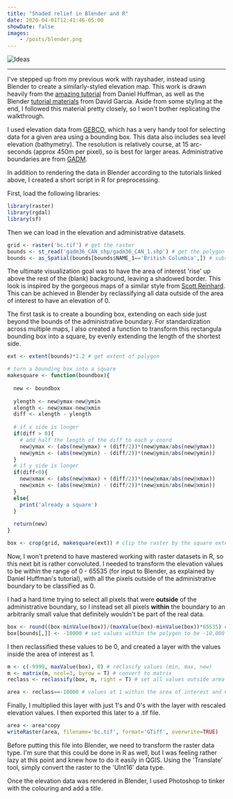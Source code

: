 ```yaml
---
title: "Shaded relief in Blender and R"
date: 2020-04-01T12:41:46-05:00
showDate: false
images:
    - /posts/blender.png
---
```


![Ideas](/posts/blender.png)

---

I've stepped up from my previous work with rayshader, instead using Blender to create a similarly-styled elevation map. This work is drawn heavily from the [amazing tutorial](https://somethingaboutmaps.wordpress.com/2017/11/16/creating-shaded-relief-in-blender/) from Daniel Huffman, as well as the Blender [tutorial materials](https://www.mapmakerdavid.com/) from David Garcia. Aside from some styling at the end, I followed this material pretty closely, so I won't bother replicating the walkthrough. 

I used elevation data from [GEBCO](https://www.gebco.net/data_and_products/gridded_bathymetry_data/#area), which has a very handy tool for selecting data for a given area using a bounding box. This data also includes sea level elevation (bathymetry). The resolution is relatively course, at 15 arc-seconds (approx 450m per pixel), so is best for larger areas. Administrative boundaries are from [GADM](https://gadm.org/data.html). 

In addition to rendering the data in Blender according to the tutorials linked above, I created a short script in R for preprocessing. 

First, load the following libraries:
```r
library(raster)
library(rgdal)
library(sf)
```

Then we can load in the elevation and administrative datasets. 

```r
grid <- raster('bc.tif') # get the raster
bounds <- st_read('gadm36_CAN_shp/gadm36_CAN_1.shp') # get the polygon
bounds <- as_Spatial(bounds[bounds$NAME_1=='British Columbia',]) # subset the polygon
```

The ultimate visualization goal was to have the area of interest 'rise' up above the rest of the (blank) background, leaving a shadowed border. This look is inspired by the gorgeous maps of a similar style from [Scott Reinhard](https://scottreinhardmaps.com/). This can be achieved in Blender by reclassifying all data outside of the area of interest to have an elevation of 0. 

The first task is to create a bounding box, extending on each side just beyond the bounds of the administrative boundary. For standardization across multiple maps, I also created a function to transform this rectangula bounding box into a square, by evenly extending the length of the shortest side.  
```r
ext <- extent(bounds)*1.2 # get extent of polygon

# turn a bounding box into a square 
makesquare <- function(boundbox){
  
  new <- boundbox
  
  ylength <- new@ymax-new@ymin
  xlength <- new@xmax-new@xmin
  diff <- xlength - ylength
  
  # if x side is longer
  if(diff > 0){
    # add half the length of the diff to each y coord
    new@ymax <- (abs(new@ymax) + (diff/2))*(new@ymax/abs(new@ymax))
    new@ymin <- (abs(new@ymin) - (diff/2))*(new@ymin/abs(new@ymin))
  }
  # if y side is longer 
  if(diff<0){
    new@xmax <- (abs(new@xmax) + (diff/2))*(new@xmax/abs(new@xmax))
    new@xmin <- (abs(new@xmin) - (diff/2))*(new@xmin/abs(new@xmin))
  }
  else{
    print('already a square')
  }
  
  return(new)
}

box <- crop(grid, makesquare(ext)) # clip the raster by the square extent
```

Now, I won't pretend to have mastered working with raster datasets in R, so this next bit is rather convoluted. I needed to transform the elevation values to be within the range of 0 - 65535 (for input to Blender, as explained by Daniel Huffman's tutorial), with all the pixels outside of the administrative boundary to be classified as 0. 

I had a hard time trying to select all pixels that were **outside** of the administrative boundary, so I instead set all pixels **within** the boundary to an arbitrarily small value that definitely wouldn't be part of the real data. 

```r
box <- round((box-minValue(box))/(maxValue(box)-minValue(box))*65535) # rescale and round to 0 - 65535 range 
box[bounds[,]] <- -10000 # set values within the polygon to be -10,000
```

I then reclassified these values to be 0, and created a layer with the values inside the area of interest as 1. 

```r
m <- c(-9999, maxValue(box), 0) # reclasify values (min, max, new)
m <- matrix(m, ncol=3, byrow = T) # convert to matrix
reclass <- reclassify(box, m, right = T) # set all values outside area of interest to be 0

area <- reclass==-10000 # values at 1 within the area of interest and 0 outside
```

Finally, I multiplied this layer with just 1's and 0's with the layer with rescaled elevation values. I then exported this later to a .tif file. 

```r
area <- area*copy
writeRaster(area, filename='bc.tif', format='GTiff', overwrite=TRUE)
```

Before putting this file into Blender, we need to transform the raster data type. I'm sure that this could be done in R as well, but I was feeling rather lazy at this point and knew how to do it easily in QGIS. Using the 'Translate' tool, simply convert the raster to the 'UInt16' data type. 

Once the elevation data was rendered in Blender, I used Photoshop to tinker with the colouring and add a title. 






 
